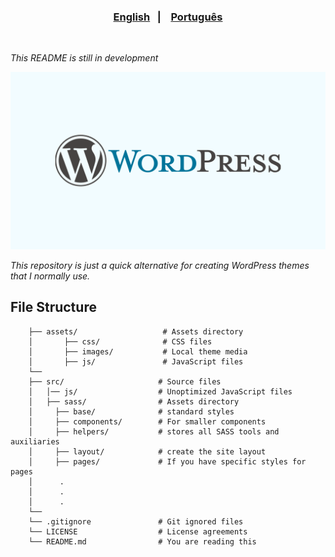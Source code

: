  <h3 align="center">
  <a href="README.md">English</a>&nbsp;&nbsp;&nbsp;|&nbsp;&nbsp;&nbsp;
  <a href="README.pt.md">Português</a>
</h3>

<br>

_This README is still in development_

<p align="center">
  <img src="template-git.png" />
</p>

_This repository is just a quick alternative for creating WordPress themes that I normally use._

## File Structure

```
    ├── assets/                   # Assets directory
    │       ├── css/              # CSS files
    │       ├── images/           # Local theme media
    │       ├── js/               # JavaScript files
    └──
    ├── src/                     # Source files
    │   │── js/                  # Unoptimized JavaScript files
    │   ├── sass/                # Assets directory
    │     ├── base/              # standard styles
    │     ├── components/        # For smaller components
    │     ├── helpers/           # stores all SASS tools and auxiliaries
    │     ├── layout/            # create the site layout
    │     ├── pages/             # If you have specific styles for pages
    │      .
    │      .
    │      .
    └──
    └── .gitignore               # Git ignored files
    └── LICENSE                  # License agreements
    └── README.md                # You are reading this
```
